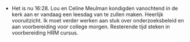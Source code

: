 - Het is nu 16:28. Lou en Celine Meulman kondigden vanochtend in de kerk aan er vandaag een leesdag van te zullen maken. Heerlijk vooruitzicht. Ik moet verder werken aan stuk over onderzoeksbeleid en aan voorbereiding voor college morgen. Resterende tijd steken in voorbereiding HRM cursus.